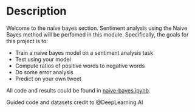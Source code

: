 # Description 

Welcome to the naïve bayes section. Sentiment analysis using the Naive Bayes method will be perfomed in this module. Specifically, the goals for this project is to: 

* Train a naive bayes model on a sentiment analysis task
* Test using your model
* Compute ratios of positive words to negative words
* Do some error analysis
* Predict on your own tweet     

All code and results could be found in [naive-bayes.ipynb](./naive-bayes.ipynb). 

Guided code and datasets credit to @DeepLearning.AI
